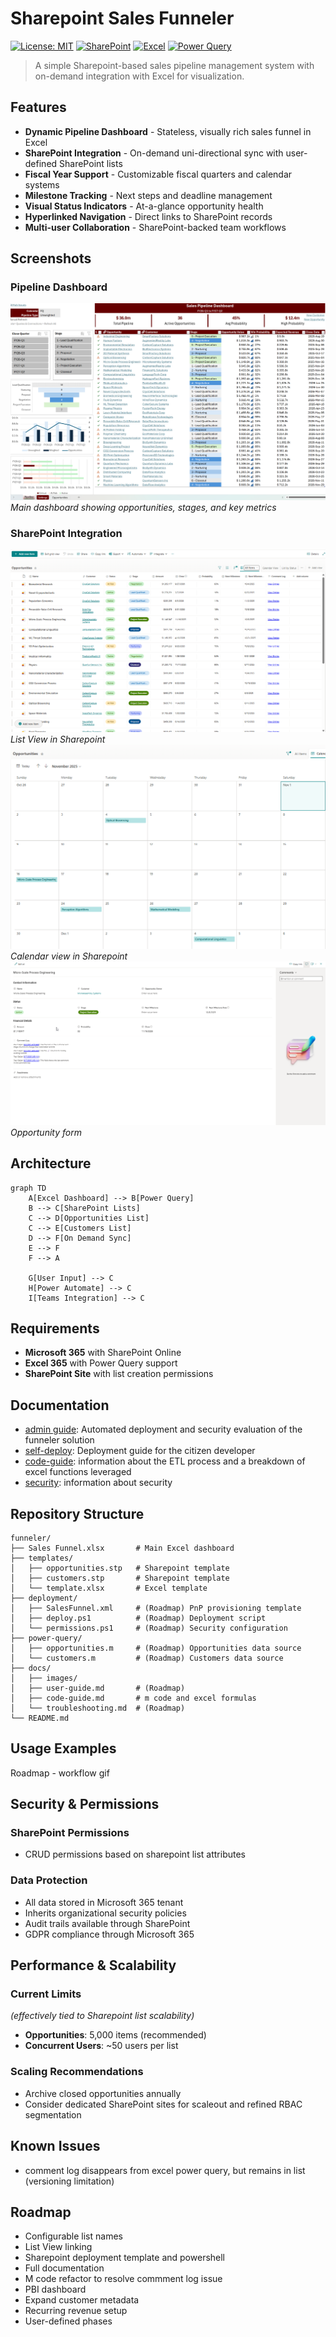 # Sharepoint Sales Funneler

[![License: MIT](https://img.shields.io/badge/License-MIT-yellow.svg)](https://opensource.org/licenses/MIT)
[![SharePoint](https://img.shields.io/badge/SharePoint-Online-blue.svg)](https://www.microsoft.com/sharepoint)
[![Excel](https://img.shields.io/badge/Excel-365-green.svg)](https://www.microsoft.com/excel)
[![Power Query](https://img.shields.io/badge/Power%20Query-Enabled-orange.svg)](https://powerquery.microsoft.com/)

> A simple Sharepoint-based sales pipeline management system with on-demand integration with Excel for visualization.

## Features

- **Dynamic Pipeline Dashboard** - Stateless, visually rich sales funnel in Excel
- **SharePoint Integration** - On-demand uni-directional sync with user-defined SharePoint lists
- **Fiscal Year Support** - Customizable fiscal quarters and calendar systems
- **Milestone Tracking** - Next steps and deadline management
- **Visual Status Indicators** - At-a-glance opportunity health
- **Hyperlinked Navigation** - Direct links to SharePoint records
- **Multi-user Collaboration** - SharePoint-backed team workflows

## Screenshots

### Pipeline Dashboard
![Pipeline Dashboard](docs/images/dashboard.png)
*Main dashboard showing opportunities, stages, and key metrics*

### SharePoint Integration
![Sharepoint List View](docs/images/opportunityList.png)
*List View in Sharepoint*
![SharePoint Calendar View](docs/images/calendarview.png)
*Calendar view in Sharepoint*
![SharePoint Opportunity Form](docs/images/opportunityform.png)
*Opportunity form*


## Architecture

```mermaid
graph TD
    A[Excel Dashboard] --> B[Power Query]
    B --> C[SharePoint Lists]
    C --> D[Opportunities List]
    C --> E[Customers List]
    D --> F[On Demand Sync]
    E --> F
    F --> A
    
    G[User Input] --> C
    H[Power Automate] --> C
    I[Teams Integration] --> C
```

## Requirements

- **Microsoft 365** with SharePoint Online
- **Excel 365** with Power Query support
- **SharePoint Site** with list creation permissions

## Documentation
- [admin guide](./docs/admin-guide.md): Automated deployment and security evaluation of the funneler solution
- [self-deploy](./docs/self-deploy.md): Deployment guide for the citizen developer
- [code-guide](./docs/code-guide.md): information about the ETL process and a breakdown of excel functions leveraged
- [security](./docs/security.md): information about security

## Repository Structure

```
funneler/
├── Sales Funnel.xlsx       # Main Excel dashboard
├── templates/
│   ├── opportunities.stp   # Sharepoint template
│   ├── customers.stp       # Sharepoint template
│   └── template.xlsx       # Excel template
├── deployment/
│   ├── SalesFunnel.xml     # (Roadmap) PnP provisioning template
│   ├── deploy.ps1          # (Roadmap) Deployment script
│   └── permissions.ps1     # (Roadmap) Security configuration
├── power-query/
│   ├── opportunities.m     # (Roadmap) Opportunities data source
│   └── customers.m         # (Roadmap) Customers data source
├── docs/
│   ├── images/
│   ├── user-guide.md       # (Roadmap)
│   ├── code-guide.md       # m code and excel formulas
│   └── troubleshooting.md  # (Roadmap)
└── README.md
```

## Usage Examples
Roadmap - workflow gif

## Security & Permissions

### SharePoint Permissions
- CRUD permissions based on sharepoint list attributes

### Data Protection
- All data stored in Microsoft 365 tenant
- Inherits organizational security policies
- Audit trails available through SharePoint
- GDPR compliance through Microsoft 365

## Performance & Scalability

### Current Limits 
*(effectively tied to Sharepoint list scalability)*
- **Opportunities**: 5,000 items (recommended)
- **Concurrent Users**: ~50 users per list

### Scaling Recommendations
- Archive closed opportunities annually
- Consider dedicated SharePoint sites for scaleout and refined RBAC segmentation

## Known Issues
- comment log disappears from excel power query, but remains in list (versioning limitation)

## Roadmap
- Configurable list names
- List View linking
- Sharepoint deployment template and powershell
- Full documentation
- M code refactor to resolve commment log issue
- PBI dashboard
- Expand customer metadata
- Recurring revenue setup
- User-defined phases